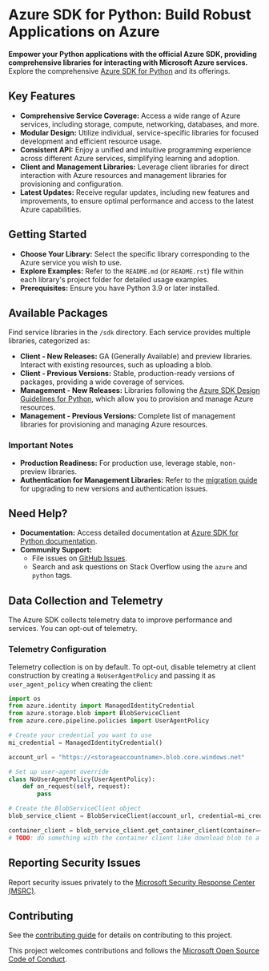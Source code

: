 # Azure SDK for Python: Build Robust Applications on Azure

**Empower your Python applications with the official Azure SDK, providing comprehensive libraries for interacting with Microsoft Azure services.**  Explore the comprehensive [Azure SDK for Python](https://github.com/Azure/azure-sdk-for-python) and its offerings.

## Key Features

*   **Comprehensive Service Coverage:** Access a wide range of Azure services, including storage, compute, networking, databases, and more.
*   **Modular Design:** Utilize individual, service-specific libraries for focused development and efficient resource usage.
*   **Consistent API:** Enjoy a unified and intuitive programming experience across different Azure services, simplifying learning and adoption.
*   **Client and Management Libraries:** Leverage client libraries for direct interaction with Azure resources and management libraries for provisioning and configuration.
*   **Latest Updates:** Receive regular updates, including new features and improvements, to ensure optimal performance and access to the latest Azure capabilities.

## Getting Started

*   **Choose Your Library:** Select the specific library corresponding to the Azure service you wish to use.
*   **Explore Examples:** Refer to the `README.md` (or `README.rst`) file within each library's project folder for detailed usage examples.
*   **Prerequisites:** Ensure you have Python 3.9 or later installed.

## Available Packages

Find service libraries in the `/sdk` directory. Each service provides multiple libraries, categorized as:

*   **Client - New Releases:** GA (Generally Available) and preview libraries. Interact with existing resources, such as uploading a blob.
*   **Client - Previous Versions:** Stable, production-ready versions of packages, providing a wide coverage of services.
*   **Management - New Releases:** Libraries following the [Azure SDK Design Guidelines for Python](https://azure.github.io/azure-sdk/python/guidelines/), which allow you to provision and manage Azure resources.
*   **Management - Previous Versions:** Complete list of management libraries for provisioning and managing Azure resources.

### Important Notes

*   **Production Readiness:**  For production use, leverage stable, non-preview libraries.
*   **Authentication for Management Libraries:** Refer to the [migration guide](https://github.com/Azure/azure-sdk-for-python/blob/main/doc/sphinx/mgmt_quickstart.rst#migration-guide) for upgrading to new versions and authentication issues.

## Need Help?

*   **Documentation:** Access detailed documentation at [Azure SDK for Python documentation](https://aka.ms/python-docs).
*   **Community Support:**
    *   File issues on [GitHub Issues](https://github.com/Azure/azure-sdk-for-python/issues).
    *   Search and ask questions on Stack Overflow using the `azure` and `python` tags.

## Data Collection and Telemetry

The Azure SDK collects telemetry data to improve performance and services. You can opt-out of telemetry.

### Telemetry Configuration

Telemetry collection is on by default. To opt-out, disable telemetry at client construction by creating a `NoUserAgentPolicy` and passing it as `user_agent_policy` when creating the client:

```python
import os
from azure.identity import ManagedIdentityCredential
from azure.storage.blob import BlobServiceClient
from azure.core.pipeline.policies import UserAgentPolicy

# Create your credential you want to use
mi_credential = ManagedIdentityCredential()

account_url = "https://<storageaccountname>.blob.core.windows.net"

# Set up user-agent override
class NoUserAgentPolicy(UserAgentPolicy):
    def on_request(self, request):
        pass

# Create the BlobServiceClient object
blob_service_client = BlobServiceClient(account_url, credential=mi_credential, user_agent_policy=NoUserAgentPolicy())

container_client = blob_service_client.get_container_client(container=<container_name>) 
# TODO: do something with the container client like download blob to a file
```

## Reporting Security Issues

Report security issues privately to the [Microsoft Security Response Center (MSRC)](mailto:secure@microsoft.com).

## Contributing

See the [contributing guide](https://github.com/Azure/azure-sdk-for-python/blob/main/CONTRIBUTING.md) for details on contributing to this project.

This project welcomes contributions and follows the [Microsoft Open Source Code of Conduct](https://opensource.microsoft.com/codeofconduct/).